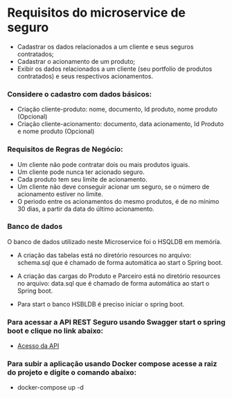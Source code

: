 # Requisitos do microservice de seguro
 
 * Cadastrar os dados relacionados a um cliente e seus seguros contratados;
 * Cadastrar o acionamento de um produto;
 * Exibir os dados relacionados a um cliente (seu portfolio de produtos contratados) e seus respectivos
   acionamentos.
 
 ### Considere o cadastro com dados básicos:
 
 * Criação cliente-produto: nome, documento, Id produto, nome produto (Opcional)
 * Criação cliente-acionamento: documento, data acionamento, Id Produto e nome produto (Opcional)
 
 
 ### Requisitos de Regras de Negócio:
 
 * Um cliente não pode contratar dois ou mais produtos iguais.
 * Um cliente pode nunca ter acionado seguro.
 * Cada produto tem seu limite de acionamento.
 * Um cliente não deve conseguir acionar um seguro, se o número de acionamento estiver no limite.
 * O periodo entre os acionamentos do mesmo produtos, é de no mínimo 30 dias, a partir da data do
 último acionamento.
 
 ### Banco de dados 
 
 O banco de dados utilizado neste Microservice foi o HSQLDB em memóría. 

 * A criação das tabelas está no diretório resources no arquivo: schema.sql que é chamado de forma automática ao start 
 o Spring boot. 
 
 * A criação das cargas do Produto e Parceiro está no diretório resources no arquivo: data.sql que é chamado de forma automática ao start 
 o Spring boot. 
 
 * Para start o banco HSBLDB é preciso iniciar o spring boot. 
 
 ### Para acessar a API REST Seguro usando Swagger start o spring boot e clique no link abaixo: 
 
 * [Acesso da API](http://localhost:8080/swagger-ui.html)
 
 ### Para subir a aplicação usando Docker compose acesse a raiz do projeto e  digite o comando abaixo: 

 * docker-compose up -d